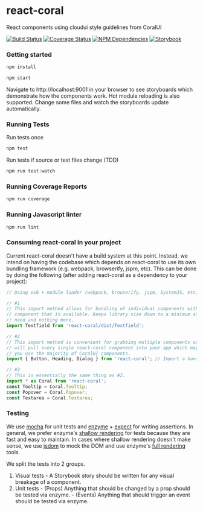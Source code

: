 # react-coral
React components using cloudui style guidelines from CoralUI

[![Build Status][status-image]][status-url] [![Coverage Status][coverage-image]][coverage-url] [![NPM Dependencies][npm-dependencies-image]][npm-dependencies-url] [![Storybook][storybook-image]][storybook-url]

### Getting started
```javascript
npm install
```
```javascript
npm start
```
Navigate to http://localhost:9001 in your browser to see storyboards which demonstrate how the components work.  Hot module reloading is also supported.  Change some files and watch the storyboards update automatically.
### Running Tests
Run tests once
```javascript
npm test
```
Run tests if source or test files change (TDD)
```javascript
npm run test:watch
```
### Running Coverage Reports
```javascript
npm run coverage
```
### Running Javascript linter
```javascript
npm run lint
````
### Consuming react-coral in your project
Current react-coral doesn't have a build system at this point. Instead, we intend on having the codebase which depends on react-coral to use its own bundling framework (e.g. webpack, browserify, jspm, etc). This can be done by doing the following (after adding react-coral as a dependency to your project):
```javascript
// Using es6 + module loader (webpack, browserify, jspm, SystemJS, etc)

// #1
// This import method allows for bundling of individual components without importing every single react-coral
// component that is available. Keeps library size down to a minimum as you only require the components you
// need and nothing more.
import Textfield from 'react-coral/dist/Textfield';

// #2
// This import method is convenient for grabbing multiple components out of react-coral. Using this style 
// will pull every single react-coral component into your app which may not be a big deal -- especially if
// you use the majority of CoralUI components.
import { Button, Heading, Dialog } from 'react-coral'; // Import a handful of components at a time

// #3
// This is essentially the same thing as #2.
import * as Coral from 'react-coral';
const Tooltip = Coral.Tooltip;
const Popover = Coral.Popover;
const Textarea = Coral.Textarea;
```

### Testing
We use [mocha](https://mochajs.org/) for unit tests and [enzyme](https://github.com/airbnb/enzyme#basic-usage) + [expect](https://github.com/mjackson/expect) for writing assertions. In general, we prefer enzyme's [shallow rendering](https://github.com/airbnb/enzyme/blob/master/docs/api/shallow.md) for tests because they are fast and easy to maintain.  In cases where shallow rendering doesn't make sense, we use [jsdom](https://github.com/tmpvar/jsdom) to mock the DOM and use enzyme's [full rendering](https://github.com/airbnb/enzyme/blob/master/docs/api/mount.md) tools.

We split the tests into 2 groups.
  1. Visual tests
    - A Storybook story should be written for any visual breakage of a component.
  2. Unit tests
    - (Props) Anything that should be changed by a prop should be tested via enzyme.
    - (Events) Anything that should trigger an event should be tested via enzyme.

[status-url]: https://sparkle.ci.corp.adobe.com:12001/job/mcdp-react-coral-unit-tests-develop
[status-image]: https://sparkle.ci.corp.adobe.com:12001/buildStatus/icon?job=mcdp-react-coral-unit-tests-develop
[coverage-url]: https://sparkle.ci.corp.adobe.com:12001/view/MCDP%20UI/job/mcdp-react-coral-unit-tests-develop/lastStableBuild/cobertura/
[coverage-image]: https://sparkle.ci.corp.adobe.com:12001/view/MCDP%20UI/job/mcdp-react-coral-unit-tests-develop/ws/badges/coverage.svg
[npm-dependencies-url]: https://sparkle.ci.corp.adobe.com:12001/view/MCDP%20UI/job/mcdp-react-coral-unit-tests-develop/ws/badges/dependencies.txt
[npm-dependencies-image]: https://sparkle.ci.corp.adobe.com:12001/view/MCDP%20UI/job/mcdp-react-coral-unit-tests-develop/ws/badges/dependencies.svg
[storybook-url]: https://sparkle.ci.corp.adobe.com:12001/view/MCDP%20UI/job/mcdp-react-coral-unit-tests-develop/Storybook/
[storybook-image]: https://sparkle.ci.corp.adobe.com:12001/view/MCDP%20UI/job/mcdp-react-coral-unit-tests-develop/ws/badges/storybook.svg
